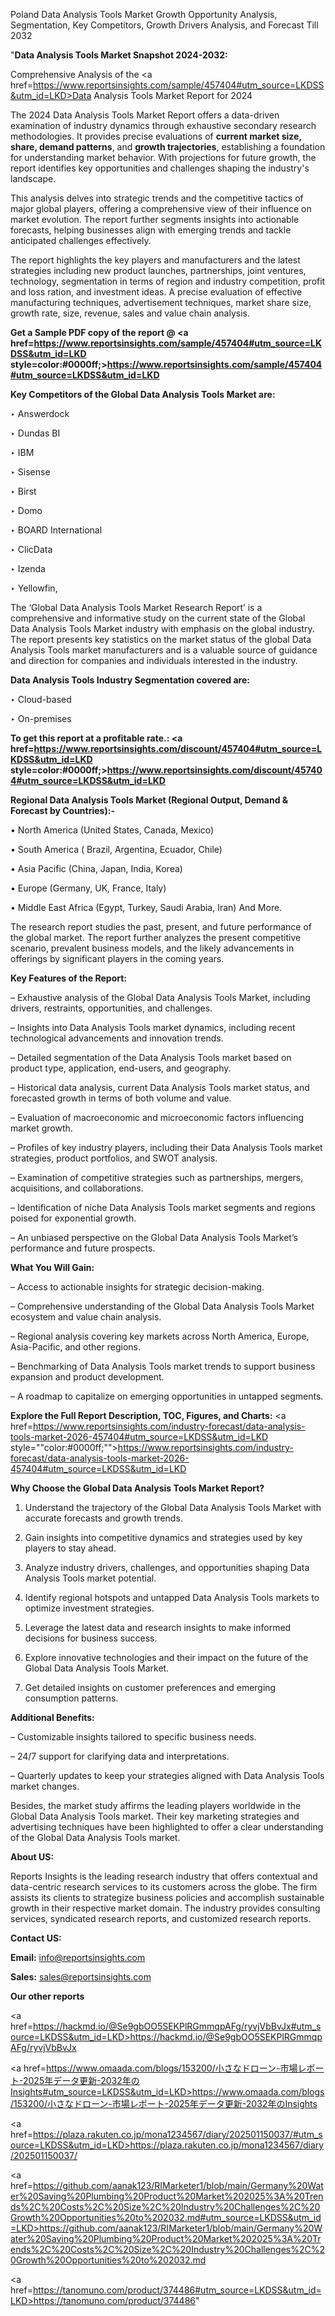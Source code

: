 Poland Data Analysis Tools Market Growth Opportunity Analysis, Segmentation, Key Competitors, Growth Drivers Analysis, and Forecast Till 2032

"<strong>Data Analysis Tools Market Snapshot 2024-2032:</strong>

Comprehensive Analysis of the <a href=https://www.reportsinsights.com/sample/457404#utm_source=LKDSS&utm_id=LKD>Data Analysis Tools Market</a> Report for 2024

The 2024 Data Analysis Tools Market Report offers a data-driven examination of industry dynamics through exhaustive secondary research methodologies. It provides precise evaluations of <strong>current market size, share, demand patterns</strong>, and <strong>growth trajectories</strong>, establishing a foundation for understanding market behavior. With projections for future growth, the report identifies key opportunities and challenges shaping the industry's landscape.

This analysis delves into strategic trends and the competitive tactics of major global players, offering a comprehensive view of their influence on market evolution. The report further segments insights into actionable forecasts, helping businesses align with emerging trends and tackle anticipated challenges effectively.

The report highlights the key players and manufacturers and the latest strategies including new product launches, partnerships, joint ventures, technology, segmentation in terms of region and industry competition, profit and loss ration, and investment ideas. A precise evaluation of effective manufacturing techniques, advertisement techniques, market share size, growth rate, size, revenue, sales and value chain analysis.

<strong>Get a Sample PDF copy of the report @ <a href=https://www.reportsinsights.com/sample/457404#utm_source=LKDSS&utm_id=LKD style=color:#0000ff;>https://www.reportsinsights.com/sample/457404#utm_source=LKDSS&utm_id=LKD</a></strong>

<strong>Key Competitors of the Global Data Analysis Tools Market are:</strong>

‣ Answerdock

‣ Dundas BI

‣ IBM

‣ Sisense

‣ Birst

‣ Domo

‣ BOARD International

‣ ClicData

‣ Izenda

‣ Yellowfin,

The ‘Global Data Analysis Tools Market Research Report’ is a comprehensive and informative study on the current state of the Global Data Analysis Tools Market industry with emphasis on the global industry. The report presents key statistics on the market status of the global Data Analysis Tools market manufacturers and is a valuable source of guidance and direction for companies and individuals interested in the industry.

<strong>Data Analysis Tools Industry Segmentation covered are:</strong>

‣ Cloud-based

‣ On-premises

<strong>To get this report at a profitable rate.: <a href=https://www.reportsinsights.com/discount/457404#utm_source=LKDSS&utm_id=LKD style=color:#0000ff;>https://www.reportsinsights.com/discount/457404#utm_source=LKDSS&utm_id=LKD</a></strong>

<strong>Regional Data Analysis Tools Market (Regional Output, Demand &amp; Forecast by Countries):-</strong>

• North America (United States, Canada, Mexico)

• South America ( Brazil, Argentina, Ecuador, Chile)

• Asia Pacific (China, Japan, India, Korea)

• Europe (Germany, UK, France, Italy)

• Middle East Africa (Egypt, Turkey, Saudi Arabia, Iran) And More.

The research report studies the past, present, and future performance of the global market. The report further analyzes the present competitive scenario, prevalent business models, and the likely advancements in offerings by significant players in the coming years.

<strong>Key Features of the Report:</strong>

– Exhaustive analysis of the Global Data Analysis Tools Market, including drivers, restraints, opportunities, and challenges.

– Insights into Data Analysis Tools market dynamics, including recent technological advancements and innovation trends.

– Detailed segmentation of the Data Analysis Tools market based on product type, application, end-users, and geography.

– Historical data analysis, current Data Analysis Tools market status, and forecasted growth in terms of both volume and value.

– Evaluation of macroeconomic and microeconomic factors influencing market growth.

– Profiles of key industry players, including their Data Analysis Tools market strategies, product portfolios, and SWOT analysis.

– Examination of competitive strategies such as partnerships, mergers, acquisitions, and collaborations.

– Identification of niche Data Analysis Tools market segments and regions poised for exponential growth.

– An unbiased perspective on the Global Data Analysis Tools Market’s performance and future prospects.

<strong>What You Will Gain:</strong>

– Access to actionable insights for strategic decision-making.

– Comprehensive understanding of the Global Data Analysis Tools Market ecosystem and value chain analysis.

– Regional analysis covering key markets across North America, Europe, Asia-Pacific, and other regions.

– Benchmarking of Data Analysis Tools market trends to support business expansion and product development.

– A roadmap to capitalize on emerging opportunities in untapped segments.

<strong>Explore the Full Report Description, TOC, Figures, and Charts:</strong>
<a href=https://www.reportsinsights.com/industry-forecast/data-analysis-tools-market-2026-457404#utm_source=LKDSS&utm_id=LKD style=""color:#0000ff;"">https://www.reportsinsights.com/industry-forecast/data-analysis-tools-market-2026-457404#utm_source=LKDSS&utm_id=LKD</a>

<strong>Why Choose the Global Data Analysis Tools Market Report?</strong>

1. Understand the trajectory of the Global Data Analysis Tools Market with accurate forecasts and growth trends.

2. Gain insights into competitive dynamics and strategies used by key players to stay ahead.

3. Analyze industry drivers, challenges, and opportunities shaping Data Analysis Tools market potential.

4. Identify regional hotspots and untapped Data Analysis Tools markets to optimize investment strategies.

5. Leverage the latest data and research insights to make informed decisions for business success.

6. Explore innovative technologies and their impact on the future of the Global Data Analysis Tools Market.

7. Get detailed insights on customer preferences and emerging consumption patterns.

<strong>Additional Benefits:</strong>

– Customizable insights tailored to specific business needs.

– 24/7 support for clarifying data and interpretations.

– Quarterly updates to keep your strategies aligned with Data Analysis Tools market changes.

Besides, the market study affirms the leading players worldwide in the Global Data Analysis Tools market. Their key marketing strategies and advertising techniques have been highlighted to offer a clear understanding of the Global Data Analysis Tools market.

<strong><strong>About US</strong>:</strong>

Reports Insights is the leading research industry that offers contextual and data-centric research services to its customers across the globe. The firm assists its clients to strategize business policies and accomplish sustainable growth in their respective market domain. The industry provides consulting services, syndicated research reports, and customized research reports.

<strong>Contact US:</strong>

<p class=><b>Email:</b> <a href=mailto:info@reportsinsights.com>info@reportsinsights.com</a></p>
<p class=><b>Sales:</b> <a href=mailto:sales@reportsinsights.com>sales@reportsinsights.com</a></p>

<strong>Our other reports</strong>

<a href=https://hackmd.io/@Se9gbOO5SEKPlRGmmqpAFg/ryvjVbBvJx#utm_source=LKDSS&utm_id=LKD>https://hackmd.io/@Se9gbOO5SEKPlRGmmqpAFg/ryvjVbBvJx</a>

<a href=https://www.omaada.com/blogs/153200/小さなドローン-市場レポート-2025年データ更新-2032年のInsights#utm_source=LKDSS&utm_id=LKD>https://www.omaada.com/blogs/153200/小さなドローン-市場レポート-2025年データ更新-2032年のInsights</a>

<a href=https://plaza.rakuten.co.jp/mona1234567/diary/202501150037/#utm_source=LKDSS&utm_id=LKD>https://plaza.rakuten.co.jp/mona1234567/diary/202501150037/</a>

<a href=https://github.com/aanak123/RIMarketer1/blob/main/Germany%20Water%20Saving%20Plumbing%20Product%20Market%202025%3A%20Trends%2C%20Costs%2C%20Size%2C%20Industry%20Challenges%2C%20Growth%20Opportunities%20to%202032.md#utm_source=LKDSS&utm_id=LKD>https://github.com/aanak123/RIMarketer1/blob/main/Germany%20Water%20Saving%20Plumbing%20Product%20Market%202025%3A%20Trends%2C%20Costs%2C%20Size%2C%20Industry%20Challenges%2C%20Growth%20Opportunities%20to%202032.md</a>

<a href=https://tanomuno.com/product/374486#utm_source=LKDSS&utm_id=LKD>https://tanomuno.com/product/374486</a>"
